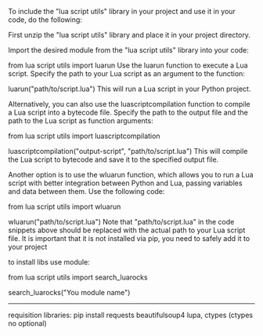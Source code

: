 To include the "lua script utils" library in your project and use it in your code, do the following:

First unzip the "lua script utils" library and place it in your project directory.

Import the desired module from the "lua script utils" library into your code:

from lua script utils import luarun Use the luarun function to execute a Lua script. Specify the path to your Lua script as an argument to the function:

luarun("path/to/script.lua") This will run a Lua script in your Python project.

Alternatively, you can also use the luascriptcompilation function to compile a Lua script into a bytecode file. Specify the path to the output file and the path to the Lua script as function arguments:

from lua script utils import luascriptcompilation

luascriptcompilation("output-script", "path/to/script.lua") This will compile the Lua script to bytecode and save it to the specified output file.

Another option is to use the wluarun function, which allows you to run a Lua script with better integration between Python and Lua, passing variables and data between them. Use the following code:

from lua script utils import wluarun

wluarun("path/to/script.lua") Note that "path/to/script.lua" in the code snippets above should be replaced with the actual path to your Lua script file. It is important that it is not installed via pip, you need to safely add it to your project

to install libs use module:

from lua script utils import search_luarocks

search_luarocks("You module name")


---------------------------------------------------------------------------------------------------
requisition libraries:
pip install requests beautifulsoup4 lupa, ctypes  (ctypes no optional)
